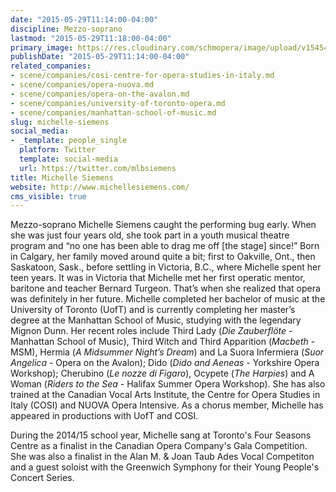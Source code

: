 ```yaml
---
date: "2015-05-29T11:14:00-04:00"
discipline: Mezzo-soprano
lastmod: "2015-05-29T11:18:00-04:00"
primary_image: https://res.cloudinary.com/schmopera/image/upload/v1545409169/media/webhook-uploads/1432912452850/403945_58a90f773eed4d5082a403c108cff1fc.jpg_srz_p_395_367_75_22_0.50_1.20_0.00_jpg_srz
publishDate: "2015-05-29T11:14:00-04:00"
related_companies:
- scene/companies/cosi-centre-for-opera-studies-in-italy.md
- scene/companies/opera-nuova.md
- scene/companies/opera-on-the-avalon.md
- scene/companies/university-of-toronto-opera.md
- scene/companies/manhattan-school-of-music.md
slug: michelle-siemens
social_media:
- _template: people_single
  platform: Twitter
  template: social-media
  url: https://twitter.com/mlbsiemens
title: Michelle Siemens
website: http://www.michellesiemens.com/
cms_visible: true
---
```


Mezzo-soprano Michelle Siemens caught the performing bug early. When she was just four years old, she took part in a youth musical theatre program and “no one has been able to drag me off [the stage] since!” 
Born in Calgary, her family moved around quite a bit; first to Oakville, Ont., then Saskatoon, Sask., before settling in Victoria, B.C., where Michelle spent her teen years. It was in Victoria that Michelle met her first operatic mentor, baritone and teacher Bernard Turgeon. That’s when she realized that opera was definitely in her future. 
Michelle completed her bachelor of music at the University of Toronto (UofT) and is currently completing her master’s degree at the Manhattan School of Music, studying with the legendary Mignon Dunn. Her recent roles include Third Lady (*Die Zauberflöte* - Manhattan School of Music), Third Witch and Third Apparition (*Macbeth* - MSM),  Hermia (*A Midsummer Night’s Dream*) and La Suora Infermiera  (*Suor Angelica* - Opera on the Avalon); Dido (*Dido and Aeneas* - Yorkshire Opera Workshop); Cherubino (*Le nozze di Figaro*), Ocypete (*The Harpies*) and A Woman (*Riders to the Sea* - Halifax Summer Opera Workshop). She has also trained at the Canadian Vocal Arts Institute, the Centre for Opera Studies in Italy (COSI) and NUOVA Opera Intensive. As a chorus member, Michelle has appeared in productions with UofT and COSI.
 
During the 2014/15 school year, Michelle sang at Toronto's Four Seasons Centre as a finalist in the Canadian Opera Company's Gala Competition. She was also a finalist in the Alan M. & Joan Taub Ades Vocal Competiton and a guest soloist with the Greenwich Symphony for their Young People's Concert Series.
